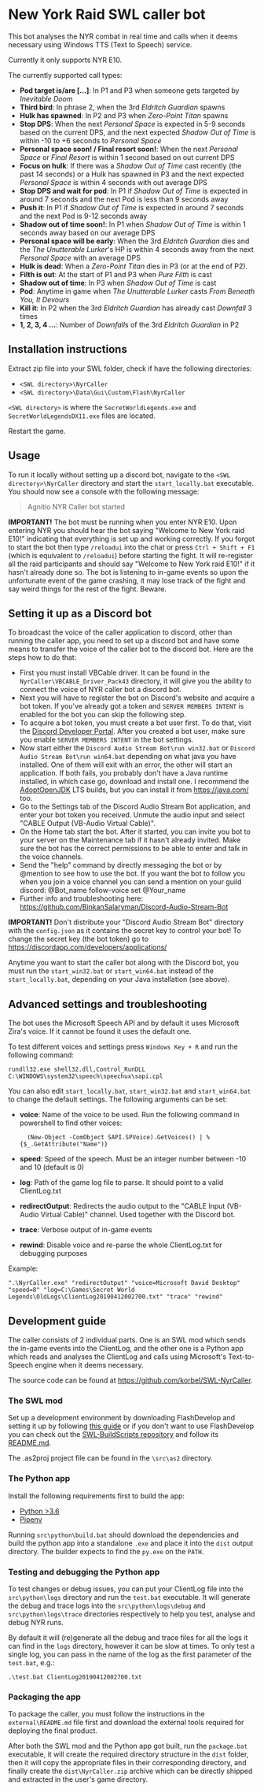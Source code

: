 # New York Raid SWL caller bot

This bot analyses the NYR combat in real time and calls when it deems necessary using Windows TTS (Text to Speech) service.

Currently it only supports NYR E10.

The currently supported call types:
- **Pod target is/are [...]**: In P1 and P3 when someone gets targeted by *Inevitable Doom*
- **Third bird**: In phrase 2, when the 3rd *Eldritch Guardian* spawns
- **Hulk has spawned**: In P2 and P3 when *Zero-Point Titan* spawns
- **Stop DPS**:  When the next *Personal Space* is expected in 5-9 seconds based on the current DPS, and the next expected *Shadow Out of Time* is within -10 to +6 seconds to *Personal Space*
- **Personal space soon! / Final resort soon!**: When the next *Personal Space* or *Final Resort* is within 1 second based on out current DPS
- **Focus on hulk**: If there was a *Shadow Out of Time* cast recently (the past 14 seconds) or a Hulk has spawned in P3 and the next expected *Personal Space* is within 4 seconds with out average DPS
- **Stop DPS and wait for pod**: In P1 if *Shadow Out of Time* is expected in around 7 seconds and the next Pod is less than 9 seconds away
- **Push it**: In P1 if *Shadow Out of Time* is expected in around 7 seconds and the next Pod is 9-12 seconds away
- **Shadow out of time soon!**: In P1 when *Shadow Out of Time* is within 1 seconds away based on our average DPS 
- **Personal space will be early**: When the 3rd *Eldritch Guardian* dies and the *The Unutterable Lurker*'s HP is within 4 seconds away from the next *Personal Space* with an average DPS
- **Hulk is dead**: When a *Zero-Point Titan* dies in P3 (or at the end of P2).
- **Filth is out**: At the start of P1 and P3 when *Pure Filth* is cast
- **Shadow out of time**: In P3 when *Shadow Out of Time* is cast
- **Pod**: Anytime in game when *The Unutterable Lurker* casts *From Beneath You, It Devours*
- **Kill it**: In P2 when the 3rd *Eldritch Guardian* has already cast *Downfall* 3 times
- **1, 2, 3, 4 ...**: Number of *Downfall*s of the 3rd *Eldritch Guardian* in P2

## Installation instructions

Extract zip file into your SWL folder, check if have the following directories:

- `<SWL directory>\NyrCaller`
- `<SWL directory>\Data\Gui\Custom\Flash\NyrCaller`

`<SWL directory>` is where the `SecretWorldLegends.exe` and `SecretWorldLegendsDX11.exe` files are located.

Restart the game. 


## Usage

To run it locally without setting up a discord bot, navigate to the `<SWL directory>\NyrCaller` directory and start the `start_locally.bat` executable. You should now see a console with the following message:

> Agnitio NYR Caller bot started

**IMPORTANT!** The bot must be running when you enter NYR E10. Upon entering NYR you should hear the bot saying "Welcome to New York raid E10!" indicating that everything is set up and working correctly.
If you forgot to start the bot then type `/reloadui` into the chat or press `Ctrl + Shift + F1` (which is equivalent to `/reloadui`) before starting the fight. It will re-register all the raid participants and should say "Welcome to New York raid E10!" if it hasn't already done so.
The bot is listening to in-game events so upon the unfortunate event of the game crashing, it may lose track of the fight and say weird things for the rest of the fight. Beware.


## Setting it up as a Discord bot

To broadcast the voice of the caller application to discord, other than running the caller app, you need to set up a discord bot and have some means to transfer the voice of the caller bot to the discord bot. Here are the steps how to do that:

- First you must install VBCable driver. It can be found in the `NyrCaller\VBCABLE_Driver_Pack43` directory, it will give you the ability to connect the voice of NYR caller bot a discord bot.
- Next you will have to register the bot on Discord's website and acquire a bot token. If you've already got a token and `SERVER MEMBERS INTENT` is enabled for the bot you can skip the following step.
- To acquire a bot token, you must create a bot user first. To do that, visit the [Discord Developer Portal](https://discordapp.com/developers/applications). After you created a bot user, make sure you enable `SERVER MEMBERS INTENT` in the bot settings.
- Now start either the `Discord Audio Stream Bot\run win32.bat` or  `Discord Audio Stream Bot\run win64.bat`  depending on what java you have installed. One of them will exit with an error, the other will start an application. If both fails, you probably don't have a Java runtime installed, in which case go, download and install one. I recommend the [AdoptOpenJDK](https://adoptopenjdk.net/) LTS builds, but you can install it from <https://java.com/> too.
- Go to the Settings tab of the Discord Audio Stream Bot application, and enter your bot token you received. Unmute the audio input and select "CABLE Output (VB-Audio Virtual Cable)".
- On the Home tab start the bot. After it started, you can invite you bot to your server on the Maintenance tab if it hasn't already invited. Make sure the bot has the correct permissions to be able to enter and talk in the voice channels.
- Send the "help" command by directly messaging the bot or by @mention to see how to use the bot. If you want the bot to follow you when you join a voice channel you can send a mention on your guild discord: @Bot_name follow-voice set @Your_name
- Further info and troubleshooting here: https://github.com/BinkanSalaryman/Discord-Audio-Stream-Bot

**IMPORTANT!** Don't distribute your "Discord Audio Stream Bot" directory with the `config.json` as it contains the secret key to control your bot! To change the secret key (the bot token) go to <https://discordapp.com/developers/applications/>

Anytime you want to start the caller bot along with the Discord bot, you must run the `start_win32.bat` or `start_win64.bat` instead of the `start_locally.bat`, depending on your Java installation (see above).

## Advanced settings and troubleshooting

The bot uses the Microsoft Speech API and by default it uses Microsoft Zira's voice. If it cannot be found it uses the default one.

To test different voices and settings press `Windows Key + R` and run the following command:

    rundll32.exe shell32.dll,Control_RunDLL C:\WINDOWS\system32\speech\speechux\sapi.cpl

You can also edit `start_locally.bat`, `start_win32.bat` and `start_win64.bat` to change the default settings. The following arguments can be set:
- **voice**: Name of the voice to be used. Run the following command in powershell to find other voices:
    
        (New-Object -ComObject SAPI.SPVoice).GetVoices() | % {$_.GetAttribute("Name")}

- **speed**: Speed of the speech. Must be an integer number between -10 and 10 (default is 0)
- **log**: Path of the game log file to parse. It should point to a valid ClientLog.txt
- **redirectOutput**: Redirects the audio output to the "CABLE Input (VB-Audio Virtual Cable)" channel. Used together with the Discord bot.
- **trace**: Verbose output of in-game events
- **rewind**: Disable voice and re-parse the whole ClientLog.txt for debugging purposes

Example:

    ".\NyrCaller.exe" "redirectOutput" "voice=Microsoft David Desktop" "speed=8" "log=C:\Games\Secret World Legends\OldLogs\ClientLog20190412002700.txt" "trace" "rewind"


## Development guide

The caller consists of 2 individual parts. One is an SWL mod which sends the in-game events into the ClientLog, and the other one is a Python app which reads and analyses the ClientLog and calls using Microsoft's Text-to-Speech engine when it deems necessary.

The source code can be found at <https://github.com/korbel/SWL-NyrCaller>.

### The SWL mod

Set up a development environment by downloading FlashDevelop and setting it up by following [this guide](https://docs.google.com/document/d/17c5wV2a7Z--KpEWTobFtoWXO-oHSKT43h_94_TRrG-M/edit) or if you don't want to use FlashDevelop you can check out the [SWL-BuildScripts repository](https://github.com/korbel/SWL-BuildScripts) and follow its [README.md](https://github.com/korbel/SWL-BuildScripts/blob/main/README.md).

The .as2proj project file can be found in the `\src\as2` directory.

### The Python app

Install the following requirements first to build the app:

- [Python >3.6](https://www.python.org/)
- [Pipenv](https://pipenv.pypa.io/en/latest/)

Running `src\python\build.bat` should download the dependencies and build the python app into a standalone `.exe` and place it into the `dist` output directory. The builder expects to find the `py.exe` on the `PATH`.

### Testing and debugging the Python app

To test changes or debug issues, you can put your ClientLog file into the `src\python\logs` directory and run the `test.bat` executable. It will generate the debug and trace logs into the `src\python\logs\debug` and `src\python\logs\trace` directories respectively to help you test, analyse and debug NYR runs.

By default it will (re)generate all the debug and trace files for all the logs it can find in the `logs` directory, however it can be slow at times. To only test a single log, you can pass in the name of the log as the first parameter of the `test.bat`, e.g.:

    .\test.bat ClientLog20190412002700.txt

### Packaging the app

To package the caller, you must follow the instructions in the `external\README.md` file first and download the external tools required for deploying the final product.

After both the SWL mod and the Python app got built, run the `package.bat` executable, it will create the required directory structure in the `dist` folder, then it will copy the appropriate files in their corresponding directory, and finally create the `dist\NyrCaller.zip` archive which can be directly shipped and extracted in the user's game directory.
